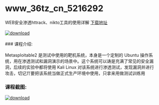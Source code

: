 # www_36tz_cn_5216292
WEB安全渗透httrack、nikto工具的使用详解
[下载地址](http://www.36tz.cn/article/5216292 "下载地址")
<br/></br>[![download](http://36tz.cn/muke_img/2020_11_1-74.png "下载地址")](http://www.36tz.cn/article/5216292 "下载地址")
<br/></br>### 课程介绍:<br/></br>Metasploitable2 是测试中使用的靶机系统，本身是一个定制的 Ubuntu 操作系统，用在渗透测试和漏洞演示的场景中。这个系统可以诪是充满了常见的安全漏洞，后续的实验中都将使用 Kali Linux 对该系统进行渗透测试，发现漏洞并进行攻击，切记丌要把该系统当做正式生产环境中使用，只拿来用做测试训练用

### 课程截图:
[![download](http://36tz.cn/muke_img/2020_11_2-73.png "下载地址")](http://www.36tz.cn/article/5216292 "下载地址")
